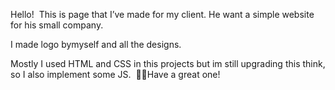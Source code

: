 Hello!
 This is page that I’ve made for my client. He want a simple website for his small company.

I made logo bymyself and all the designs. 

Mostly I used HTML and CSS in this projects but im still upgrading this think, so I also implement some JS.  👋🏼Have a great one!
